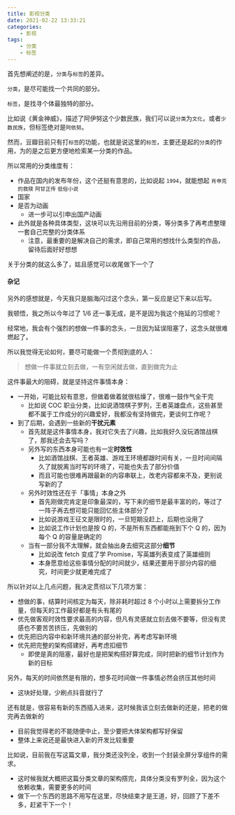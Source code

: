 ```yaml
---
title: 影视分类
date: 2021-02-22 13:33:21
categories:
    - 影视
tags:
    - 分类
    - 标签
---
```


首先想阐述的是，`分类`与`标签`的差异。

`分类`，是尽可能找一个共同的部分。

`标签`，是找寻个体最独特的部分。

比如说《黄金神威》，描述了阿伊努这个少数民族，我们可以说`分类`为`文化`，或者`少数民族`，但标签绝对是`阿依努`。

然而，豆瓣目前只有打`标签`的功能，也就是说这里的`标签`，主要还是起的`分类`的作用，为的是之后更方便地检索某一分类的作品。

所以常用的分类维度有：

-   作品在国内的发布年份，这个还挺有意思的，比如说起 `1994`，就能想起 `肖申克的救赎` `阿甘正传` `低俗小说`
-   国家
-   是否为动画
    -   进一步可以引申出国产动画
-   此外就是各种具体类型，这块可以先沿用目前的分类，等分类多了再考虑整理一套自己完整的分类体系
    -   注意，最重要的是解决自己的需求，即自己常用的想找什么类型的作品，留待后面好好想想

关于分类的就这么多了，姑且感觉可以收尾做下一个了

#### 杂记

另外的感想就是，今天我只是脑海闪过这个念头，第一反应是记下来以后写。

我顿悟，我之所以今年过了 1/6 还一事无成，是不是因为我这个拖延的习惯呢？

经常地，我会有个强烈的想做一件事的念头，一旦因为延误阻塞了，这念头就很难燃起了。

所以我觉得无论如何，要尽可能做一个贯彻到底的人：

> 想做一件事就立刻去做，一有空闲就去做，直到做完为止

这件事最大的阻碍，就是坚持这件事情本身：

-   一开始，可能比较有意思，但做着做着就很枯燥了，很难一鼓作气全干完
    -   比如说 COC 职业分类，比如说酒馆棋子罗列，王者英雄盘点，这些甚至都不属于工作成分的兴趣爱好，我都没有坚持做完，更谈何工作呢？
-   到了后期，会遇到一些新的**干扰元素**
    -   首先就是这件事情本身，我对它失去了兴趣，比如我好久没玩酒馆战棋了，那我还会去写吗？
    -   另外写的东西本身可能也有一定**时效性**
        -   比如酒馆战棋、王者英雄、游戏王环境都跟时间有关，一旦时间间隔久了就脱离当时写的环境了，可能也失去了部分价值
        -   而且可能也很难再跟最新的内容串联上，改老内容都来不及，更别说写新的了
    -   另外时效性还在于「事情」本身之外
        -   首先刚做完肯定是印象最深的，写下来的细节是最丰富的的，等过了一阵子再去想可能只能回忆些主体部分了
        -   比如说游戏王征文是限时的，一旦短期没赶上，后期也没用了
        -   比如说工作计划也是按 Q 的，不是所有东西都能拖到下个 Q 的，因为每个 Q 的容量是确定的
    -   当有一部分我不太理解，就会抽出身去细究这部分**细节**
        -   比如说改 fetch 变成了学 Promise，写英雄列表变成了英雄细则
        -   本身愿意给这些事情分配的时间就少，结果还要用于部分内容的细究，时间更少就更难完成了

所以针对以上几点问题，我决定贯彻以下几项方案：

-   想做的事，结算时间核定为每天，除非耗时超过 8 个小时以上需要拆分工作量，但每天的工作最好都是有头有尾的
-   优先做客观时效性要求最高的内容，但凡有灵感就立刻去做不要等，但没有灵感也不要苦苦挤压，先做别的
-   优先把旧内容中和新环境共通的部分补完，再考虑写新环境
-   优先把完整的架构搭建好，再考虑扣细节
    -   即使是真的阻塞，最好也是把架构搭好算完成，同时把新的细节计划作为新的目标

另外，每天的时间依然是有限的，想多花时间做一件事情必然会挤压其他时间

-   这块好处理，少刷点抖音就行了

还有就是，很容易有新的东西插入进来，这时候我该立刻去做新的还是，把老的做完再去做新的

-   目前我觉得老的不能随便中止，至少要把大体架构都写好保留
-   整体上来说还是最快进入新的开发比较重要

比如说，目前我在写这篇文章，我分类还没列全，收到一个封装全屏分享组件的需求。

-   这时候我就大概把这篇分类文章的架构撘完，具体分类没有罗列全，因为这个依赖收集，需要更多的时间
-   做下一个东西的思路不用写在这里，尽快结束才是王道，好，回顾了下差不多，赶紧干下一个！